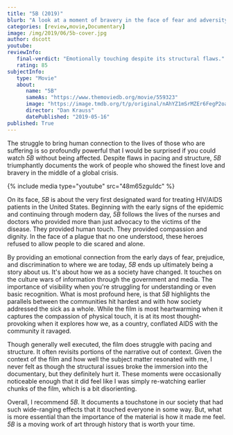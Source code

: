 ```yaml
---
title: "5B (2019)"
blurb: "A look at a moment of bravery in the face of fear and adversity."
categories: [review,movie,Documentary]
image: /img/2019/06/5b-cover.jpg
author: dscott
youtube: 
reviewInfo:
   final-verdict: "Emotionally touching despite its structural flaws."
   rating: 85
subjectInfo:
   type: "Movie"
   about:
      name: "5B"
      sameAs: "https://www.themoviedb.org/movie/559323"
      image: "https://image.tmdb.org/t/p/original/nAhYZ1mSrMZEr6FegP2oaWqsbxE.jpg"
      director: "Dan Krauss"
      datePublished: "2019-05-16"
published: True
---
```



The struggle to bring human connection to the lives of those who are suffering is so profoundly powerful that I would be surprised if you could watch *5B* without being affected. Despite flaws in pacing and structure, *5B* triumphantly documents the work of people who showed the finest love and bravery in the middle of a global crisis. 

{% include media type="youtube" src="48m65zguIdc" %}

On its face, *5B* is about the very first designated ward for treating HIV/AIDS patients in the United States. Beginning with the early signs of the epidemic and continuing through modern day, *5B* follows the lives of the nurses and doctors who provided more than just advocacy to the victims of the disease. They provided human touch. They provided compassion and dignity. In the face of a plague that no one understood, these heroes refused to allow people to die scared and alone. 

By providing an emotional connection from the early days of fear, prejudice, and discrimination to where we are today, *5B* ends up ultimately being a story about us. It's about how we as a society have changed. It touches on the culture wars of information through the government and media. The importance of visibility when you're struggling for understanding or even basic recognition. What is most profound here, is that *5B* highlights the parallels between the communities hit hardest and with how society addressed the sick as a whole. While the film is most heartwarming when it captures the compassion of physical touch, it is at its most thought-provoking when it explores how we, as a country, conflated AIDS with the community it ravaged.

Though generally well executed, the film does struggle with pacing and structure. It often revisits portions of the narrative out of context. Given the context of the film and how well the subject matter resonated with me, I never felt as though the structural issues broke the immersion into the documentary, but they definitely hurt it. These moments were occasionally noticeable enough that it did feel like I was simply re-watching earlier chunks of the film, which is a bit disorienting.

Overall, I recommend *5B*. It documents a touchstone in our society that had such wide-ranging effects that it touched everyone in some way. But, what is more essential than the importance of the material is how it made me feel. *5B* is a moving work of art through history that is worth your time.